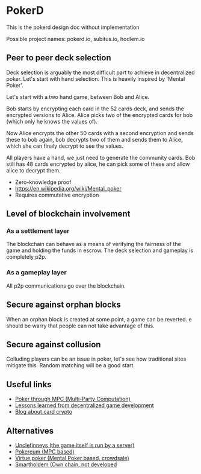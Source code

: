 # PokerD
This is the pokerd design doc without implementation

Possible project names: pokerd.io, subitus.io, hodlem.io

## Peer to peer deck selection
Deck selection is arguably the most difficult part to achieve in decentralized poker. Let's start with hand selection. This is heavily inspired by 'Mental Poker'.

Let's start with a two hand game, between Bob and Alice.

Bob starts by encrypting each card in the 52 cards deck, and sends the encrypted versions to Alice. Alice picks two of the encrypted cards for bob (which only he knows the values of).

Now Alice encrypts the other 50 cards with a second encryption and sends these to bob again, bob decrypts two of them and sends them to Alice, which she can finaly decrypt to see the values.

All players have a hand, we just need to generate the community cards. Bob still has 48 cards encrypted by alice, he can pick some of these and allow alice to decrypt them.

* Zero-knowledge proof
* https://en.wikipedia.org/wiki/Mental_poker
* Requires commutative encryption


## Level of blockchain involvement
### As a settlement layer
The blockchain can behave as a means of verifying the fairness of the game and holding the funds in escrow. The deck selection and gameplay is completely p2p.

### As a gameplay layer
All p2p communications go over the blockchain.

## Secure against orphan blocks
When an orphan block is created at some point, a game can be reverted.
e should be warry that people can not take advantage of this.

## Secure against collusion
Colluding players can be an issue in poker, let's see how traditional sites mitigate this. Random matching will be a good start.


## Useful links
* [Poker through MPC (Multi-Party Computation)](https://www.reddit.com/r/Bitcoin/comments/3xdoaf/how_to_use_bitcoin_to_play_decentralized_poker/)
* [Lessons learned from decentralized game development](https://medium.com/@graycoding/lessons-learned-from-making-a-chess-game-for-ethereum-6917c01178b6)
* [Blog about card crypto](https://blog.cryptographyengineering.com/2012/04/02/poker-is-hard-especially-for/)

## Alternatives
* [Unclefinneys (the game itself is run by a server)](https://www.unclefinneys.com)
* [Pokereum (MPC based)](https://github.com/pokereum)
* [Virtue.poker (Mental Poker based, crowdsale)](https://virtue.poker/)
* [Smartholdem (Own chain, not developed](http://smartholdem.io)
